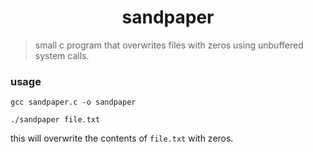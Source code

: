 <h1 align="center">sandpaper</h1> 

> small c program that overwrites files with zeros using unbuffered system calls.

### usage
   ```
   gcc sandpaper.c -o sandpaper
   ```
   ```
   ./sandpaper file.txt
   ```
   this will  overwrite the contents of `file.txt` with zeros.
